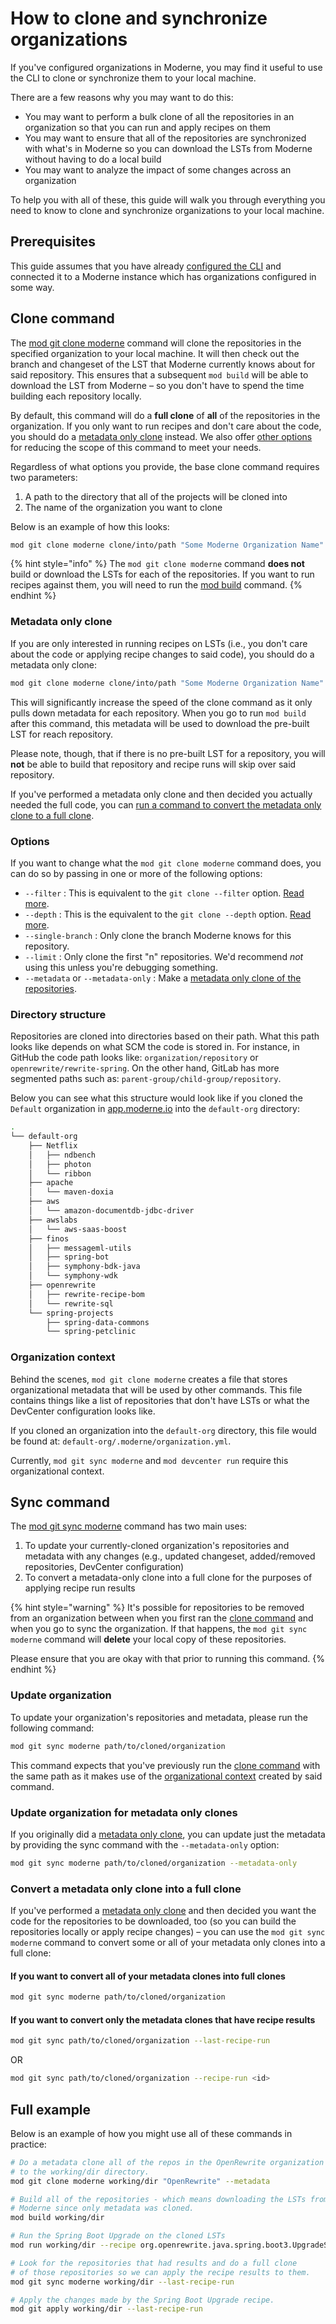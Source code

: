 # How to clone and synchronize organizations

If you've configured organizations in Moderne, you may find it useful to use the CLI to clone or synchronize them to your local machine.

There are a few reasons why you may want to do this:

* You may want to perform a bulk clone of all the repositories in an organization so that you can run and apply recipes on them
* You may want to ensure that all of the repositories are synchronized with what's in Moderne so you can download the LSTs from Moderne without having to do a local build
* You may want to analyze the impact of some changes across an organization

To help you with all of these, this guide will walk you through everything you need to know to clone and synchronize organizations to your local machine. 

## Prerequisites

This guide assumes that you have already [configured the CLI](/user-documentation/moderne-cli/getting-started/cli-intro.md) and connected it to a Moderne instance which has organizations configured in some way.

## Clone command

The [mod git clone moderne](/user-documentation/moderne-cli/cli-reference.md#mod-git-clone-moderne) command will clone the repositories in the specified organization to your local machine. It will then check out the branch and changeset of the LST that Moderne currently knows about for said repository. This ensures that a subsequent `mod build` will be able to download the LST from Moderne – so you don't have to spend the time building each repository locally.

By default, this command will do a **full clone** of **all** of the repositories in the organization. If you only want to run recipes and don't care about the code, you should do a [metadata only clone](#metadata-only-clone) instead. We also offer [other options](#options) for reducing the scope of this command to meet your needs.

Regardless of what options you provide, the base clone command requires two parameters: 

1. A path to the directory that all of the projects will be cloned into
2. The name of the organization you want to clone

Below is an example of how this looks:

```bash
mod git clone moderne clone/into/path "Some Moderne Organization Name"
```

{% hint style="info" %}
The `mod git clone moderne` command **does not** build or download the LSTs for each of the repositories. If you want to run recipes against them, you will need to run the [mod build](/user-documentation/moderne-cli/cli-reference.md#mod-build) command.
{% endhint %}

### Metadata only clone

If you are only interested in running recipes on LSTs (i.e., you don't care about the code or applying recipe changes to said code), you should do a metadata only clone:

```bash
mod git clone moderne clone/into/path "Some Moderne Organization Name" --metadata-only
```

This will significantly increase the speed of the clone command as it only pulls down metadata for each repository. When you go to run `mod build` after this command, this metadata will be used to download the pre-built LST for reach repository.

Please note, though, that if there is no pre-built LST for a repository, you will **not** be able to build that repository and recipe runs will skip over said repository.

If you've performed a metadata only clone and then decided you actually needed the full code, you can [run a command to convert the metadata only clone to a full clone](#convert-a-metadata-only-clone-into-a-full-clone).

### Options

If you want to change what the `mod git clone moderne` command does, you can do so by passing in one or more of the following options:

* `--filter` : This is equivalent to the `git clone --filter` option. [Read more](https://git-scm.com/docs/git-clone/en#Documentation/git-clone.txt-code--filtercodeemltfilter-specgtem).
* `--depth` : This is the equivalent to the `git clone --depth` option. [Read more](https://git-scm.com/docs/git-clone/en#Documentation/git-clone.txt-code--depthcodeemltdepthgtem).
* `--single-branch` : Only clone the branch Moderne knows for this repository.
* `--limit` : Only clone the first "n" repositories. We'd recommend _not_ using this unless you're debugging something.
* `--metadata` or `--metadata-only` : Make a [metadata only clone of the repositories](#metadata-only-clone).

### Directory structure

Repositories are cloned into directories based on their path. What this path looks like depends on what SCM the code is stored in. For instance, in GitHub the code path looks like: `organization/repository` or `openrewrite/rewrite-spring`. On the other hand, GitLab has more segmented paths such as: `parent-group/child-group/repository`.

Below you can see what this structure would look like if you cloned the `Default` organization in [app.moderne.io](https://app.moderne.io/marketplace) into the `default-org` directory:

```bash
.
└── default-org
    ├── Netflix
    │   ├── ndbench
    │   ├── photon
    │   └── ribbon
    ├── apache
    │   └── maven-doxia
    ├── aws
    │   └── amazon-documentdb-jdbc-driver
    ├── awslabs
    │   └── aws-saas-boost
    ├── finos
    │   ├── messageml-utils
    │   ├── spring-bot
    │   ├── symphony-bdk-java
    │   └── symphony-wdk
    ├── openrewrite
    │   ├── rewrite-recipe-bom
    │   └── rewrite-sql
    └── spring-projects
        ├── spring-data-commons
        └── spring-petclinic
```

### Organization context

Behind the scenes, `mod git clone moderne` creates a file that stores organizational metadata that will be used by other commands. This file contains things like a list of repositories that don't have LSTs or what the DevCenter configuration looks like.

If you cloned an organization into the `default-org` directory, this file would be found at: `default-org/.moderne/organization.yml`.

Currently, `mod git sync moderne` and `mod devcenter run` require this organizational context.

## Sync command

The [mod git sync moderne](/user-documentation/moderne-cli/cli-reference.md#mod-git-sync-moderne) command has two main uses: 

1. To update your currently-cloned organization's repositories and metadata with any changes (e.g., updated changeset, added/removed repositories, DevCenter configuration)
2. To convert a metadata-only clone into a full clone for the purposes of applying recipe run results

{% hint style="warning" %}
It's possible for repositories to be removed from an organization between when you first ran the [clone command](#clone-command) and when you go to sync the organization. If that happens, the `mod git sync moderne` command will **delete** your local copy of these repositories. 

Please ensure that you are okay with that prior to running this command.
{% endhint %}

### Update organization

To update your organization's repositories and metadata, please run the following command:

```bash
mod git sync moderne path/to/cloned/organization
```

This command expects that you've previously run the [clone command](#clone-command) with the same path as it makes use of the [organizational context](#organization-context) created by said command.

### Update organization for metadata only clones

If you originally did a [metadata only clone](#metadata-only-clone), you can update just the metadata by providing the sync command with the `--metadata-only` option:

```bash
mod git sync moderne path/to/cloned/organization --metadata-only
```

### Convert a metadata only clone into a full clone

If you've performed a [metadata only clone](#metadata-only-clone) and then decided you want the code for the repositories to be downloaded, too (so you can build the repositories locally or apply recipe changes) – you can use the `mod git sync moderne` command to convert some or all of your metadata only clones into a full clone:

#### If you want to convert all of your metadata clones into full clones

```bash
mod git sync moderne path/to/cloned/organization
```

#### If you want to convert only the metadata clones that have recipe results

```bash
mod git sync path/to/cloned/organization --last-recipe-run
```

OR

```bash
mod git sync path/to/cloned/organization --recipe-run <id>
```

## Full example

Below is an example of how you might use all of these commands in practice:

```bash
# Do a metadata clone all of the repos in the OpenRewrite organization
# to the working/dir directory.
mod git clone moderne working/dir "OpenRewrite" --metadata

# Build all of the repositories - which means downloading the LSTs from
# Moderne since only metadata was cloned.
mod build working/dir

# Run the Spring Boot Upgrade on the cloned LSTs
mod run working/dir --recipe org.openrewrite.java.spring.boot3.UpgradeSpringBoot_3_3

# Look for the repositories that had results and do a full clone
# of those repositories so we can apply the recipe results to them.
mod git sync moderne working/dir --last-recipe-run

# Apply the changes made by the Spring Boot Upgrade recipe.
mod git apply working/dir --last-recipe-run
```